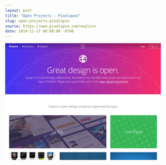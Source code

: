 ```yaml
---
layout: post
title: "Open Projects - Pixelapse"
slug: open-projects-pixelapse
source: https://www.pixelapse.com/explore
date: 2014-11-17 00:00:00 -0700
---
```


<img src="/assets/img/screenshots/open-projects-pixelapse.jpg">
